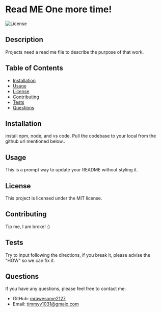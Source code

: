 
# Read ME One more time!

![License](https://img.shields.io/badge/license-MIT-blue.svg)

## Description
Projects need a read me file to describe the purpose of that work.

## Table of Contents
- [Installation](#installation)
- [Usage](#usage)
- [License](#license)
- [Contributing](#contributing)
- [Tests](#tests)
- [Questions](#questions)

## Installation
install npm, node, and vs code. Pull the codebase to your local from the github url mentioned below..

## Usage
This is a prompt way to update your README without styling it.

## License
This project is licensed under the MIT license.

## Contributing
Tip me, I am broke! :)

## Tests
Try to input following the directions, if you break it, please advise the "HOW" so we can fix it.

## Questions
If you have any questions, please feel free to contact me:
- GitHub: [mrawesome2127](https://github.com/mrawesome2127)
- Email: timmyv1031@gmaio.com
